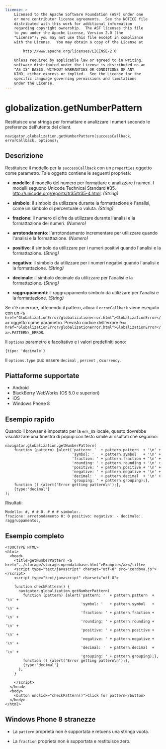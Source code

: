 ```yaml
---
license: >
    Licensed to the Apache Software Foundation (ASF) under one
    or more contributor license agreements.  See the NOTICE file
    distributed with this work for additional information
    regarding copyright ownership.  The ASF licenses this file
    to you under the Apache License, Version 2.0 (the
    "License"); you may not use this file except in compliance
    with the License.  You may obtain a copy of the License at

        http://www.apache.org/licenses/LICENSE-2.0

    Unless required by applicable law or agreed to in writing,
    software distributed under the License is distributed on an
    "AS IS" BASIS, WITHOUT WARRANTIES OR CONDITIONS OF ANY
    KIND, either express or implied.  See the License for the
    specific language governing permissions and limitations
    under the License.
---
```


# globalization.getNumberPattern

Restituisce una stringa per formattare e analizzare i numeri secondo le preferenze dell'utente del client.

    navigator.globalization.getNumberPattern(successCallback, errorCallback, options);
    

## Descrizione

Restituisce il modello per la `successCallback` con un `properties` oggetto come parametro. Tale oggetto contiene le seguenti proprietà:

*   **modello**: il modello del numero per formattare e analizzare i numeri. I modelli seguono Unicode Technical Standard #35. <http://unicode.org/reports/tr35/tr35-4.html>. *(String)*

*   **simbolo**: il simbolo da utilizzare durante la formattazione e l'analisi, come un simbolo di percentuale o valuta. *(String)*

*   **frazione**: il numero di cifre da utilizzare durante l'analisi e la formattazione dei numeri. *(Numero)*

*   **arrotondamento**: l'arrotondamento incrementare per utilizzare quando l'analisi e la formattazione. *(Numero)*

*   **positivo**: il simbolo da utilizzare per i numeri positivi quando l'analisi e la formattazione. *(String)*

*   **negativo**: il simbolo da utilizzare per i numeri negativi quando l'analisi e la formattazione. *(String)*

*   **decimale**: il simbolo decimale da utilizzare per l'analisi e la formattazione. *(String)*

*   **raggruppamenti**: il raggruppamento simbolo da utilizzare per l'analisi e la formattazione. *(String)*

Se c'è un errore, ottenendo il pattern, allora il `errorCallback` viene eseguito con un `<a href="GlobalizationError/globalizationerror.html">GlobalizationError</a>` oggetto come parametro. Previsto codice dell'errore è`<a href="GlobalizationError/globalizationerror.html">GlobalizationError</a>.PATTERN\_ERROR`.

Il `options` parametro è facoltativo e i valori predefiniti sono:

    {tipo: 'decimale'}
    

Il `options.type` può essere `decimal` , `percent` , o`currency`.

## Piattaforme supportate

*   Android
*   BlackBerry WebWorks (OS 5.0 e superiori)
*   iOS
*   Windows Phone 8

## Esempio rapido

Quando il browser è impostato per la `en\_US` locale, questo dovrebbe visualizzare una finestra di popup con testo simile ai risultati che seguono:

    navigator.globalization.getNumberPattern(
        function (pattern) {alert('pattern: '  + pattern.pattern  + '\n' +
                                  'symbol: '   + pattern.symbol   + '\n' +
                                  'fraction: ' + pattern.fraction + '\n' +
                                  'rounding: ' + pattern.rounding + '\n' +
                                  'positive: ' + pattern.positive + '\n' +
                                  'negative: ' + pattern.negative + '\n' +
                                  'decimal: '  + pattern.decimal  + '\n' +
                                  'grouping: ' + pattern.grouping);},
        function () {alert('Error getting pattern\n');},
        {type:'decimal'}
    );
    

Risultati:

    Modello: #, # # 0. # # # simbolo:.
    frazione: arrotondamento 0: 0 positivo: negativo: - decimale:.
    raggruppamento:,
    

## Esempio completo

    <!DOCTYPE HTML>
    <html>
      <head>
        <title>getNumberPattern <a href="../storage/storage.opendatabase.html">Example</a></title>
        <script type="text/javascript" charset="utf-8" src="cordova.js"></script>
        <script type="text/javascript" charset="utf-8">
    
        function checkPattern() {
          navigator.globalization.getNumberPattern(
            function (pattern) {alert('pattern: '  + pattern.pattern  + '\n' +
                                      'symbol: '   + pattern.symbol   + '\n' +
                                      'fraction: ' + pattern.fraction + '\n' +
                                      'rounding: ' + pattern.rounding + '\n' +
                                      'positive: ' + pattern.positive + '\n' +
                                      'negative: ' + pattern.negative + '\n' +
                                      'decimal: '  + pattern.decimal  + '\n' +
                                      'grouping: ' + pattern.grouping);},
            function () {alert('Error getting pattern\n');},
            {type:'decimal'}
          );
        }
    
        </script>
      </head>
      <body>
        <button onclick="checkPattern()">Click for pattern</button>
      </body>
    </html>
    

## Windows Phone 8 stranezze

*   La `pattern` proprietà non è supportata e retuens una stringa vuota.

*   La `fraction` proprietà non è supportata e restituisce zero.